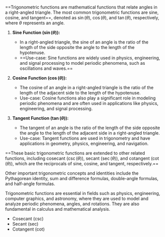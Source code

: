 ==Trigonometric functions are mathematical functions that relate angles in a right-angled triangle. The most common trigonometric functions are sine, cosine, and tangent==, denoted as $\sin(\theta)$, $\cos(\theta)$, and $\tan(\theta)$, respectively, where $\theta$ represents an angle.

1. **Sine Function ($\sin(\theta)$):**
   - In a right-angled triangle, the sine of an angle is the ratio of the length of the side opposite the angle to the length of the hypotenuse.
   - ==Use-case: Sine functions are widely used in physics, engineering, and signal processing to model periodic phenomena, such as oscillations and waves.==

2. **Cosine Function ($\cos(\theta)$):**
   - The cosine of an angle in a right-angled triangle is the ratio of the length of the adjacent side to the length of the hypotenuse.
   - Use-case: Cosine functions also play a significant role in modeling periodic phenomena and are often used in applications like physics, engineering, and signal processing.

3. **Tangent Function ($\tan(\theta)$):**
   - The tangent of an angle is the ratio of the length of the side opposite the angle to the length of the adjacent side in a right-angled triangle.
   - Use-case: Tangent functions are used in trigonometry and have applications in geometry, physics, engineering, and navigation.

==These basic trigonometric functions are extended to other related functions, including cosecant ($\csc(\theta)$), secant ($\sec(\theta)$), and cotangent ($\cot(\theta)$), which are the reciprocals of sine, cosine, and tangent, respectively.==

Other important trigonometric concepts and identities include the Pythagorean identity, sum and difference formulas, double-angle formulas, and half-angle formulas.

Trigonometric functions are essential in fields such as physics, engineering, computer graphics, and astronomy, where they are used to model and analyze periodic phenomena, angles, and rotations. They are also fundamental in calculus and mathematical analysis.


- Cosecant (csc)
- Secant (sec)
- Cotangent (cot)